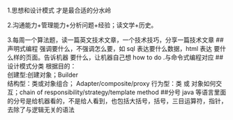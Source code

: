 1.思想和设计模式 才是最合适的分水岭

2.沟通能力+管理能力+分析问题+经验；读文学+历史。

3.每周一个算法题，读一篇英文技术文章，一个技术技巧，分享一篇技术文章
##声明式编程
强调要什么，不强调怎么要，如 sql 表达要什么数据，html 表达 要什么样的页面。告诉机器 要什么，让机器自己想 how to do .与命令式编程对应
##设计模式分类
根据目的：  
创建型:创建对象；Builder  
结构型：类或对象组合；  Adapter/composite/proxy
行为型：类 或 对象如何交互；chain of responsibility/strategy/template method
##分号
java 等语言里面的分号是给机器看的，不是给人看到，也包括大括号，括号，三目运算符，指针，去除了与逻辑无关的语法